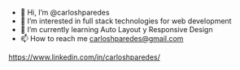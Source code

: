 - 👋 Hi, I’m @carloshparedes
- 👀 I’m interested in full stack technologies for web development
- 🌱 I’m currently learning Auto Layout y Responsive Design
- 📫 How to reach me carloshparedes@gmail.com

<!---
carloshparedes/carloshparedes is a ✨ special ✨ repository because its `README.md` (this file) appears on your GitHub profile.
You can click the Preview link to take a look at your changes.
--->
https://www.linkedin.com/in/carloshparedes/
